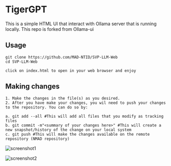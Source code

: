 # TigerGPT

This is a simple HTML UI that interact with Ollama server that is running locally. This repo is forked from Ollama-ui

## Usage

```
git clone https://github.com/MAD-NTID/SVP-LLM-Web
cd SVP-LLM-Web

click on index.html to open in your web browser and enjoy
```

## Making changes
```
1. Make the changes in the file(s) as you desired.
2. After you have make your changes, you wil need to push your changes to the repository. You can do so by:

a. git add --all #This will add all files that you modify as tracking files
b. git commit -m"<summary of your changes here>" #This will create a new snapshot/history of the change on your local system
c. git push #This will make the changes available on the remote repository (NMAD repository)
```

![screenshot1](/screenshot1.jpg?raw=true)

![screenshot2](/screenshot2.jpg?raw=true)
